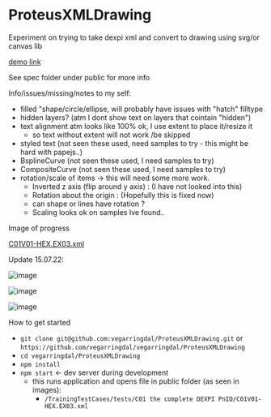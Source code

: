 # ProteusXMLDrawing

Experiment on trying to take dexpi xml and convert to drawing using svg/or canvas lib

[demo link](https://vegarringdal.github.io/ProteusXMLDrawing)

See spec folder under public for more info


Info/issues/missing/notes to my self:
- filled "shape/circle/ellipse, will probably have issues with "hatch" filltype
- hidden layers? (atm I dont show text on layers that cointain "hidden")
- text alignment atm looks like 100% ok, I use extent to place it/resize it
   - so text without extent will not work /be skipped
- styled text (not seen these used, need samples to try - this might be hard with papejs..)
- BsplineCurve (not seen these used, I need samples to try)
- CompositeCurve (not seen these used, I need samples to try)
- rotation/scale of items -> this will need some more work.
  -  Inverted z axis (flip around y axis) : <Axis X="0" Y="0" Z="-1"/>  (I have not looked into this)
  -  Rotation about the origin :  <Reference X=”[cosØ]” Y=”[sinØ]” Z=”0” /> (Hopefully this is fixed now)
    - can shape or lines have rotation ?
  -  Scaling looks ok on samples Ive found..


Image of progress

[C01V01-HEX.EX03.xml](https://github.com/vegarringdal/ProteusXMLDrawing/blob/main/public/TrainingTestCases/tests/C01%20the%20complete%20DEXPI%20PnID/C01V01-HEX.EX03.xml)

Update 15.07.22:

![image](https://user-images.githubusercontent.com/94840334/179200130-8f4e132b-5a5e-4388-a1d0-bfb30a498951.png)


![image](https://user-images.githubusercontent.com/94840334/179200099-426bce47-c079-4384-9f63-69f6086a1a8e.png)


![image](https://user-images.githubusercontent.com/94840334/179200167-1b3c5771-6a83-45e7-963e-072b453c2899.png)



How to get started
* `git clone git@github.com:vegarringdal/ProteusXMLDrawing.git` or `https://github.com/vegarringdal/vegarringdal/ProteusXMLDrawing`
* `cd vegarringdal/ProteusXMLDrawing`
* `npm install`
* `npm start` <- dev server during development
  *  this runs application and opens file in public folder (as seen in images): 
     * `/TrainingTestCases/tests/C01 the complete DEXPI PnID/C01V01-HEX.EX03.xml`







